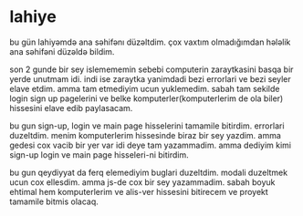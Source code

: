 # lahiye
bu gün lahiyəmdə ana səhifənı düzəltdim. çox vaxtım olmadığımdan hələlik ana səhifəni düzəldə bildim.

son 2 gunde bir sey islemememin sebebi computerin zaraytkasini basqa bir yerde unutmam idi. indi ise zaraytka yanimdadi bezi errorlari ve bezi seyler elave etdim. amma tam etmediyim ucun yuklemedim. sabah tam sekilde login sign up pagelerini ve belke komputerler(komputerlerim de ola biler) hissesini elave edib paylasacam.

bu gun sign-up, login ve main page hisselerini tamamile bitirdim. errorlari duzeltdim. menim komputerlerim hissesinde biraz bir sey yazdim. amma gedesi cox vacib bir yer var idi deye tam yazammadim. amma dediyim kimi sign-up login ve main page hisseleri-ni bitirdim.

bu gun qeydiyyat da  ferq elemediyim buglari duzeltdim. modali duzeltmek ucun cox ellesdim. amma js-de cox bir sey yazammadim. sabah boyuk ehtimal hem komputerlerim ve alis-ver hissesini bitirecem ve proyekt tamamile bitmis olacaq.
